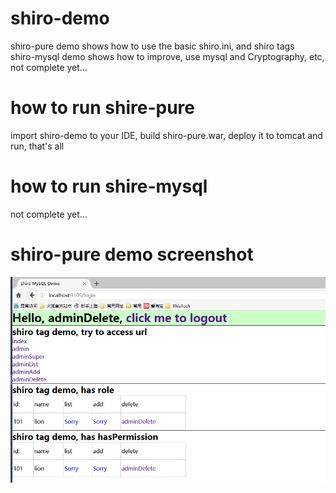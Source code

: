 # shiro-demo
shiro-pure demo shows how to use the basic shiro.ini, and shiro tags  
shiro-mysql demo shows how to improve, use mysql and Cryptography, etc, not complete yet...  

# how to run shire-pure
import shiro-demo to your IDE, build shiro-pure.war, deploy it to tomcat and run, that's all

# how to run shire-mysql
not complete yet...

# shiro-pure demo screenshot
![shiro-pure-demo](https://github.com/jelly-liu/shiro-demo/blob/master/shire_pure_demo.png "shiro-pure-demo")  
